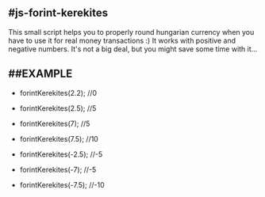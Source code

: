 #js-forint-kerekites
---

This small script helps you to properly round hungarian currency when you have to use it for real money transactions :) 
It works with positive and negative numbers. 
It's not a big deal, but you might save some time with it...


##EXAMPLE
---
* forintKerekites(2.2); //0
* forintKerekites(2.5); //5
* forintKerekites(7);   //5
* forintKerekites(7.5); //10

* forintKerekites(-2.5); //-5
* forintKerekites(-7);   //-5
* forintKerekites(-7.5); //-10

